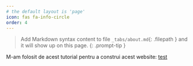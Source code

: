 ```yaml
---
# the default layout is 'page'
icon: fas fa-info-circle
order: 4
---
```


> Add Markdown syntax content to file `_tabs/about.md`{: .filepath } and it will show up on this page.
{: .prompt-tip }

M-am folosit de acest tutorial pentru a construi acest website: [test](https://www.youtube.com/watch?v=F8iOU1ci19Q)
